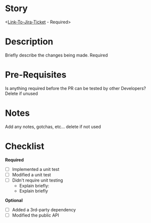 # Story
<[Link-To-Jira-Ticket](https://infinitiqtech.atlassian.net/browse/GPTBRIDGE-issueNumber) - Required>

# Description
Briefly describe the changes being made. Required

# Pre-Requisites
Is anything required before the PR can be tested by other Developers? Delete if unused

# Notes
Add any notes, gotchas, etc... delete if not used

# Checklist
**Required**
- [ ] Implemented a unit test
- [ ] Modified a unit test
- [ ] Didn't require unit testing
  - Explain briefly:
  - Explain briefly

**Optional**
- [ ] Added a 3rd-party dependency
- [ ] Modified the public API
